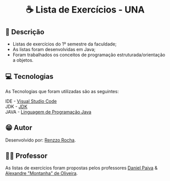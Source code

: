 <h1 align="center"> ☕ Lista de Exercícios - UNA

<h2 id=descricao> 📜 Descrição</h2>

- Listas de exercícios do 1º semestre da faculdade;
- As listas foram desenvolvidas em Java;
- Foram trabalhados os conceitos de programação estruturada/orientação a objetos.

<h2 id=tecnologias> 💻 Tecnologias </h2>

As Tecnologias que foram utilizadas são as seguintes: 

IDE - <a href="https://code.visualstudio.com/download">Visual Studio Code</a>
<br>
JDK - <a href= "https://download.oracle.com/java/20/latest/jdk-20_linux-aarch64_bin.tar.gz (sha256)">JDK</a> 
<br>
JAVA - <a href="https://www.java.com/pt-BR/">Linguagem de Programação Java</a>

<h2 id=autor> 😁 Autor </h2>

Desenvolvido por: <a href="github.com/renzzodev" target="_blank">Renzzo Rocha</a>.

<h2 id=Professor> 👨‍🏫 Professor </h2>

As listas de exercícios foram propostas pelos professores <a href="https://github.com/danhpaiva">Daniel Paiva</a> & <a href="https://github.com/alexmontanha" target="_blank">Alexandre "Montanha" de Oliveira</a>.
